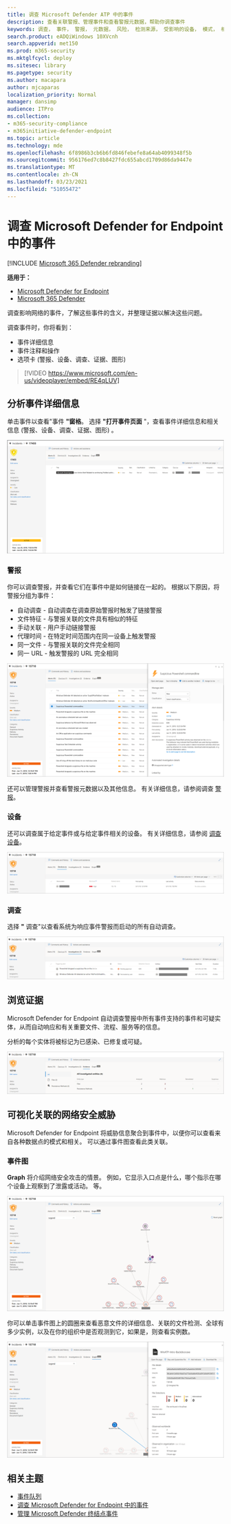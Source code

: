 ```yaml
---
title: 调查 Microsoft Defender ATP 中的事件
description: 查看关联警报、管理事件和查看警报元数据，帮助你调查事件
keywords: 调查， 事件， 警报， 元数据， 风险， 检测来源， 受影响的设备， 模式， 相关
search.product: eADQiWindows 10XVcnh
search.appverid: met150
ms.prod: m365-security
ms.mktglfcycl: deploy
ms.sitesec: library
ms.pagetype: security
ms.author: macapara
author: mjcaparas
localization_priority: Normal
manager: dansimp
audience: ITPro
ms.collection:
- m365-security-compliance
- m365initiative-defender-endpoint
ms.topic: article
ms.technology: mde
ms.openlocfilehash: 6f8986b3cb6b6fd846febefe8a64ab4099348f5b
ms.sourcegitcommit: 956176ed7c8b8427fdc655abcd1709d86da9447e
ms.translationtype: MT
ms.contentlocale: zh-CN
ms.lasthandoff: 03/23/2021
ms.locfileid: "51055472"
---
```

# <a name="investigate-incidents-in-microsoft-defender-for-endpoint"></a>调查 Microsoft Defender for Endpoint 中的事件

[!INCLUDE [Microsoft 365 Defender rebranding](../../includes/microsoft-defender.md)]

**适用于：**
- [Microsoft Defender for Endpoint](https://go.microsoft.com/fwlink/p/?linkid=2146631)
- [Microsoft 365 Defender](https://go.microsoft.com/fwlink/?linkid=2118804)


调查影响网络的事件，了解这些事件的含义，并整理证据以解决这些问题。 

调查事件时，你将看到：
- 事件详细信息
- 事件注释和操作
- 选项卡 (警报、设备、调查、证据、图形) 

> [!VIDEO https://www.microsoft.com/en-us/videoplayer/embed/RE4qLUV]


## <a name="analyze-incident-details"></a>分析事件详细信息 
单击事件以查看"事件 **"窗格**。 选择 **"打开事件页面** "，查看事件详细信息和相关信息 (警报、设备、调查、证据、图形) 。 

![事件详细信息的图像1](images/atp-incident-details.png)

### <a name="alerts"></a>警报
你可以调查警报，并查看它们在事件中是如何链接在一起的。 根据以下原因，将警报分组为事件：
- 自动调查 - 自动调查在调查原始警报时触发了链接警报 
- 文件特征 - 与警报关联的文件具有相似的特征
- 手动关联 - 用户手动链接警报
- 代理时间 - 在特定时间范围内在同一设备上触发警报
- 同一文件 - 与警报关联的文件完全相同
- 同一 URL - 触发警报的 URL 完全相同

![警报选项卡图像，包含事件详细信息页面，显示警报在事件中链接在一起的原因](images/atp-incidents-alerts-reason.png)

还可以管理警报并查看警报元数据以及其他信息。 有关详细信息，请参阅调查 [警报](investigate-alerts.md)。 

### <a name="devices"></a>设备
还可以调查属于给定事件或与给定事件相关的设备。 有关详细信息，请参阅 [调查设备](investigate-machines.md)。

![事件详细信息页中的"设备"选项卡图像](images/atp-incident-device-tab.png)

### <a name="investigations"></a>调查
选择 **"** 调查"以查看系统为响应事件警报而启动的所有自动调查。

![事件详细信息页面中"调查"选项卡的图像](images/atp-incident-investigations-tab.png)

## <a name="going-through-the-evidence"></a>浏览证据
Microsoft Defender for Endpoint 自动调查警报中所有事件支持的事件和可疑实体，从而自动响应和有关重要文件、流程、服务等的信息。 

分析的每个实体将被标记为已感染、已修复或可疑。 

![事件详细信息页中证据选项卡的图像](images/atp-incident-evidence-tab.png)

## <a name="visualizing-associated-cybersecurity-threats"></a>可视化关联的网络安全威胁 
Microsoft Defender for Endpoint 将威胁信息聚合到事件中，以便你可以查看来自各种数据点的模式和相关。 可以通过事件图查看此类关联。

### <a name="incident-graph"></a>事件图
**Graph** 将介绍网络安全攻击的情景。 例如，它显示入口点是什么，哪个指示在哪个设备上观察到了泄露或活动。 等。

![事件图的图像](images/atp-incident-graph-tab.png)

你可以单击事件图上的圆圈来查看恶意文件的详细信息、关联的文件检测、全球有多少实例，以及在你的组织中是否观测到它，如果是，则查看实例数。

![事件详细信息的图像](images/atp-incident-graph-details.png)

## <a name="related-topics"></a>相关主题
- [事件队列](https://docs.microsoft.com/microsoft-365/security/defender-endpoint/view-incidents-queue)
- [调查 Microsoft Defender for Endpoint 中的事件](https://docs.microsoft.com/microsoft-365/security/defender-endpoint/investigate-incidents)
- [管理 Microsoft Defender 终结点事件](https://docs.microsoft.com/microsoft-365/security/defender-endpoint/manage-incidents)
